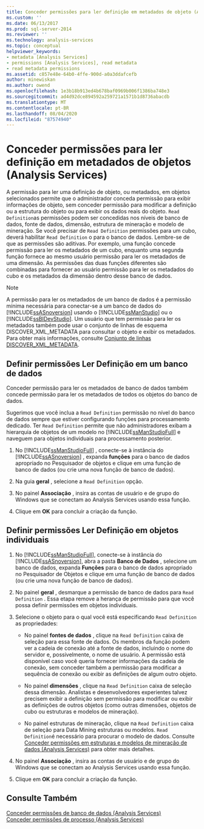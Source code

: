 ```yaml
---
title: Conceder permissões para ler definição em metadados de objeto (Analysis Services) | Microsoft Docs
ms.custom: ''
ms.date: 06/13/2017
ms.prod: sql-server-2014
ms.reviewer: ''
ms.technology: analysis-services
ms.topic: conceptual
helpviewer_keywords:
- metadata [Analysis Services]
- permissions [Analysis Services], read metadata
- read metadata permissions
ms.assetid: c857e48e-64b0-4ffe-900d-a0a3ddafcefb
author: minewiskan
ms.author: owend
ms.openlocfilehash: 1e3b18b913ed4b678baf0969b006f1386ba748e3
ms.sourcegitcommit: ad4d92dce894592a259721a1571b1d8736abacdb
ms.translationtype: MT
ms.contentlocale: pt-BR
ms.lasthandoff: 08/04/2020
ms.locfileid: "87574940"
---
```

# <a name="grant-read-definition-permissions-on-object-metadata-analysis-services"></a>Conceder permissões para ler definição em metadados de objetos (Analysis Services)
  A permissão para ler uma definição de objeto, ou metadados, em objetos selecionados permite que o administrador conceda permissão para exibir informações de objeto, sem conceder permissão para modificar a definição ou a estrutura do objeto ou para exibir os dados reais do objeto. `Read Definition`as permissões podem ser concedidas nos níveis de banco de dados, fonte de dados, dimensão, estrutura de mineração e modelo de mineração. Se você precisar de `Read Definition` permissões para um cubo, deverá habilitar `Read Definition` o para o banco de dados. Lembre-se de que as permissões são aditivas. Por exemplo, uma função concede permissão para ler os metadados de um cubo, enquanto uma segunda função fornece ao mesmo usuário permissão para ler os metadados de uma dimensão. As permissões das duas funções diferentes são combinadas para fornecer ao usuário permissão para ler os metadados do cubo e os metadados da dimensão dentro desse banco de dados.  
  
> [!NOTE]  
>  A permissão para ler os metadados de um banco de dados é a permissão mínima necessária para conectar-se a um banco de dados do [!INCLUDE[ssASnoversion](../../includes/ssasnoversion-md.md)] usando o [!INCLUDE[ssManStudio](../../includes/ssmanstudio-md.md)] ou o [!INCLUDE[ssBIDevStudio](../../includes/ssbidevstudio-md.md)]. Um usuário que tem permissão para ler os metadados também pode usar o conjunto de linhas de esquema DISCOVER_XML_METADATA para consultar o objeto e exibir os metadados. Para obter mais informações, consulte [Conjunto de linhas DISCOVER_XML_METADATA](https://docs.microsoft.com/bi-reference/schema-rowsets/xml/discover-xml-metadata-rowset).  
  
## <a name="set-read-definition-permissions-on-a-database"></a>Definir permissões Ler Definição em um banco de dados  
 Conceder permissão para ler os metadados de banco de dados também concede permissão para ler os metadados de todos os objetos do banco de dados.  
  
 Sugerimos que você inclua a `Read Definition` permissão no nível do banco de dados sempre que estiver configurando funções para processamento dedicado. Ter `Read Definition` permite que não administradores exibam a hierarquia de objetos de um modelo no [!INCLUDE[ssManStudioFull](../../includes/ssmanstudiofull-md.md)] e naveguem para objetos individuais para processamento posterior.  
  
1.  No [!INCLUDE[ssManStudioFull](../../includes/ssmanstudiofull-md.md)] , conecte-se à instância do [!INCLUDE[ssASnoversion](../../includes/ssasnoversion-md.md)] , expanda **funções** para o banco de dados apropriado no Pesquisador de objetos e clique em uma função de banco de dados (ou crie uma nova função de banco de dados).  
  
2.  Na guia **geral** , selecione a `Read Definition` opção.  
  
3.  No painel **Associação** , insira as contas de usuário e de grupo do Windows que se conectam ao Analysis Services usando essa função.  
  
4.  Clique em **OK** para concluir a criação da função.  
  
## <a name="set-read-definition-permissions-on-individual-objects"></a>Definir permissões Ler Definição em objetos individuais  
  
1.  No [!INCLUDE[ssManStudioFull](../../includes/ssmanstudiofull-md.md)], conecte-se à instância do [!INCLUDE[ssASnoversion](../../includes/ssasnoversion-md.md)], abra a pasta **Banco de Dados** , selecione um banco de dados, expanda **Funções** para o banco de dados apropriado no Pesquisador de Objetos e clique em uma função de banco de dados (ou crie uma nova função de banco de dados).  
  
2.  No painel **geral** , desmarque a permissão de banco de dados para `Read Definition` . Essa etapa remove a herança de permissão para que você possa definir permissões em objetos individuais.  
  
3.  Selecione o objeto para o qual você está especificando `Read Definition` as propriedades:  
  
    -   No painel **fontes de dados** , clique na `Read Definition` caixa de seleção para essa fonte de dados. Os membros da função podem ver a cadeia de conexão até a fonte de dados, incluindo o nome do servidor e, possivelmente, o nome de usuário. A permissão está disponível caso você queria fornecer informações da cadeia de conexão, sem conceder também a permissão para modificar a sequência de conexão ou exibir as definições de algum outro objeto.  
  
    -   No painel **dimensões** , clique na `Read Definition` caixa de seleção dessa dimensão. Analistas e desenvolvedores experientes talvez precisem exibir a definição sem permissão para modificar ou exibir as definições de outros objetos (como outras dimensões, objetos de cubo ou estruturas e modelos de mineração).  
  
    -   No painel estruturas de mineração, clique na `Read Definition` caixa de seleção para Data Mining estruturas ou modelos. `Read Definition`é necessário para procurar o modelo de dados. Consulte [Conceder permissões em estruturas e modelos de mineração de dados &#40;Analysis Services&#41;](grant-permissions-on-data-mining-structures-and-models-analysis-services.md) para obter mais detalhes.  
  
4.  No painel **Associação** , insira as contas de usuário e de grupo do Windows que se conectam ao Analysis Services usando essa função.  
  
5.  Clique em **OK** para concluir a criação da função.  
  
## <a name="see-also"></a>Consulte Também  
 [Conceder permissões de banco de dados &#40;Analysis Services&#41;](grant-database-permissions-analysis-services.md)   
 [Conceder permissões de processo &#40;Analysis Services&#41;](grant-process-permissions-analysis-services.md)  
  
  
